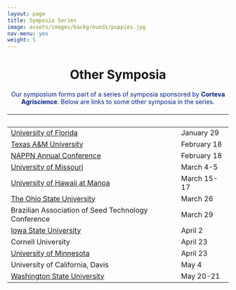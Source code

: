 ```yaml
---
layout: page
title: Symposia Series
image: assets/images/backgrounds/poppies.jpg
nav-menu: yes
weight: 5
---
```


<!-- Main -->
<div id="main" class="alt">

<!-- One -->

<div class="inner">
<center>

<h1>Other Symposia</h1>

</center>

<!-- Content -->
<!-- Table -->

<center>
<p style="color:#002285;">Our symposium forms part of a series of symposia sponsored by <b>Corteva Agriscience</b>. Below are links to some other symposia in the series.</p>
</center>

<h6>
<div class="table-wrapper">
<table>
<thead>
<tr>
<th>&nbsp;</th>
<th>&nbsp;</th>
</tr>
</thead>

<tbody>

<tr>
<td><a href="https://www.ufplants.org/2021-plant-science-symposium">University of Florida</a></td><td>January 29</td>
</tr> 

<tr>
<td><a href="http://plantbreedingsymposium.com/">Texas A&amp;M University</a></td><td>February 18</td>
</tr>

<tr>
<td><a href="https://www.nappn2021.org">NAPPN Annual Conference</a></td><td>February 18</td>
</tr>

<tr>
<td><a href="http://mupioneersymposium.org/">University of Missouri</a></td><td>March 4-5</td>
</tr>

<tr>
<td><a href="https://cms.ctahr.hawaii.edu/pss/">University of Hawaii at Manoa</a></td><td>March 15-17</td>
</tr>

<tr>
<td><a href="https://u.osu.edu/plantsciencessymposium/">The Ohio State University</a></td><td>March 26 </td>
</tr>

<tr>
<td> Brazilian Association of Seed Technology Conference </td><td>March 29 </td>
</tr>

<tr>
<td><a href="http://pbsiastate.org/">Iowa State University</a></td><td>April 2</td>
</tr>

<tr>
<td>Cornell University</td><td>April 23</td>
</tr>

<tr>
<td><a href="http://plantsciencesymposium.umn.edu/">University of Minnesota</a></td><td>April 23</td>
</tr>

<tr>
<td>University of California, Davis</td><td>May 4</td>
</tr>

<tr>
<td><a href="http://plantsciencesymposium.wsu.edu">Washington State University</a></td><td>May 20-21</td>
</tr>

</tbody>
</table>

</div>
</h6>
</div>
